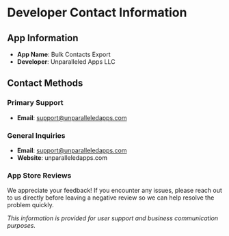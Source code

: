 # Developer Contact Information

## App Information
- **App Name**: Bulk Contacts Export
- **Developer**: Unparalleled Apps LLC

## Contact Methods

### Primary Support
- **Email**: support@unparalleledapps.com

### General Inquiries
- **Email**: support@unparalleledapps.com
- **Website**: unparalleledapps.com

### App Store Reviews
We appreciate your feedback! If you encounter any issues, please reach out to us directly before leaving a negative review so we can help resolve the problem quickly.

*This information is provided for user support and business communication purposes.*